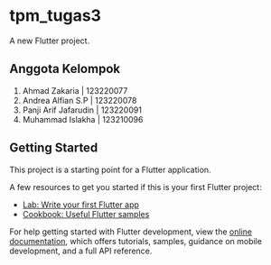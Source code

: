 # tpm_tugas3

A new Flutter project.

## Anggota Kelompok

1. Ahmad Zakaria        | 123220077
2. Andrea Alfian S.P    | 123220078
3. Panji Arif Jafarudin | 123220091
4. Muhammad Islakha     | 123210096

## Getting Started

This project is a starting point for a Flutter application.

A few resources to get you started if this is your first Flutter project:

- [Lab: Write your first Flutter app](https://docs.flutter.dev/get-started/codelab)
- [Cookbook: Useful Flutter samples](https://docs.flutter.dev/cookbook)

For help getting started with Flutter development, view the
[online documentation](https://docs.flutter.dev/), which offers tutorials,
samples, guidance on mobile development, and a full API reference.
